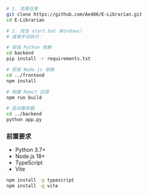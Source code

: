 ```bash
# 1. 克隆仓库
git clone https://github.com/Ae486/E-Librarian.git
cd E-Librarian

# 2. 双击 start.bat（Windows）
# 或者手动执行：

# 安装 Python 依赖
cd backend
pip install -r requirements.txt

# 安装 Node.js 依赖
cd ../frontend
npm install

# 构建 React 应用
npm run build

# 启动服务器
cd ../backend
python app.py
```

### 前置要求
- Python 3.7+
- Node.js 18+
- TypeScript
- Vite

```bash
npm install -g typescript
npm install -g vite
```
